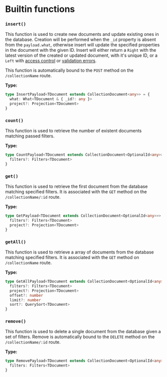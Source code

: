 # Builtin functions

### `insert()`

This function is used to create new documents and update existing ones in the database. Creation will be performed when the `_id` property is absent from the `payload.what`, otherwise insert will update the specified properties in the document with the given ID. Insert will either return a `Right` with the latest version of the created or updated document, with it's unique ID, or a `Left` with [access control](/aeria/access-control) or [validation errors](/aeria/validation#validationerror).

This function is automatically bound to the `POST` method on the `/collectionName` route.


**Type:**

```typescript
type InsertPayload<TDocument extends CollectionDocument<any>> = {
  what: What<TDocument & { _id?: any }>
  project?: Projection<TDocument>
}
```

<!-- ### what <Badge type="tip" text="What<TDocument & { _id?: any }>" /> -->

<!-- This property must contain either the whole new document that will be created, or the `_id` of an existing document and set of properties that will be updated. -->

<!-- ### project <Badge type="tip" text="Projection<TDocument>" /> -->

<!-- An array of strings representing property names, only the specified properties will be returned from the document. -->

### `count()`

This function is used to retrieve the number of existent documents matching passed filters.

**Type:**

```typescript
type CountPayload<TDocument extends CollectionDocument<OptionalId<any>>> = {
  filters?: Filters<TDocument>
}
```

<!-- #### filters <Badge type="tip" text="Filters<TDocument>" /> -->

<!-- An object containing filters. -->

### `get()`

This function is used to retrieve the first document from the database matching specified filters. It is associated with the `GET` method on the `/collectionName/:id` route.

**Type:**

```typescript
type GetPayload<TDocument extends CollectionDocument<OptionalId<any>>> = {
  filters?: Filters<TDocument>
  project?: Projection<TDocument>
}
```

<!-- ### filters <Badge type="tip" text="Filters<TDocument>" /> -->

<!-- An object containing filters. -->

<!-- ### project <Badge type="tip" text="Projection<TDocument>" /> -->

<!-- An array of strings representing property names. Properties not present in this array will be filtered out from the retrieved document. -->

<!-- ## Options -->

<!-- **Type:** -->

<!-- ```typescript -->
<!-- type GetOptions = { -->
<!--   bypassAccessControl?: boolean -->
<!-- } -->
<!-- ``` -->

<!-- ### bypassAccessControl <Badge type="tip" text="boolean" /> -->

<!-- This property toggles access control. -->

### `getAll()`

This function is used to retrieve a array of documents from the database matching specified filters. It is associated with the `GET` method on `/collectionName` route.

**Type:**

```typescript
type GetAllPayload<TDocument extends CollectionDocument<OptionalId<any>>> = {
  filters?: Filters<TDocument>
  project?: Projection<TDocument>
  offset?: number
  limit?: number
  sort?: QuerySort<TDocument>
}
```

<!-- ### filters <Badge type="tip" text="Filters<TDocument>" /> -->

<!-- An object containing filters. -->

<!-- ### project <Badge type="tip" text="Projection<TDocument>" /> -->

<!-- An array of strings representing property names. Properties not present in this array will be filtered out from the retrieved document. -->

<!-- ### offset <Badge type="tip" text="number" /> -->

<!-- Will start retrieving documents starting from the specified decimal offset. -->

<!-- ### limit <Badge type="tip" text="number" /> -->

<!-- Specifies the limit of documents retrieved. Queries with larger limits will take longer to execute. For safety reasons, this number can't exceed `100`. -->

<!-- ### sort <Badge type="tip" text="QuerySort<TDocument>" /> -->

<!-- A MongoDB-style sort object. Learn more about MongoDB sorting in the [MongoDB Official Documentation](https://www.mongodb.com/docs/manual/reference/operator/aggregation/sort/). -->

<!-- The example sort below will sort documents alphabetically by name in descending order, then sort again by age in ascending order: -->

<!-- ```typescript -->
<!-- { -->
<!--   name: -1, -->
<!--   age: 1 -->
<!-- } -->
<!-- ``` -->

<!-- ## Options -->

<!-- ```typescript -->
<!-- type GetAllOptions = { -->
<!--   bypassAccessControl?: boolean -->
<!-- } -->
<!-- ``` -->

<!-- ### bypassAccessControl <Badge type="tip" text="boolean" /> -->

<!-- This property toggles access control. -->


### `remove()`

This function is used to delete a single document from the database given a set of filters.
Remove is automatically bound to the `DELETE` method on the `/collectionName/:id` route.

**Type:**

```typescript
type RemovePayload<TDocument extends CollectionDocument<OptionalId<any>>> = {
  filters: Filters<TDocument>
}

```

<!-- ### filters <Badge type="tip" text="Filters<TDocument>" /> -->

<!-- The filters used to search for the target document. -->

